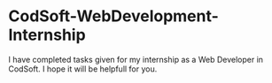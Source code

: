 # CodSoft-WebDevelopment-Internship
I have completed tasks given for my internship as a Web Developer in CodSoft. I hope it will be helpfull for you.
